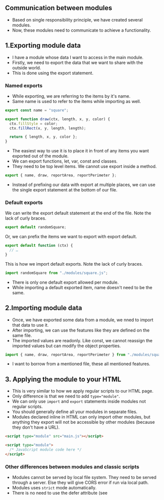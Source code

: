 ## Communication between modules

- Based on single responsibility principle, we have created several modules.
- Now, these modules need to communicate to achieve a functionality.

## 1.Exporting module data

- I have a module whose data I want to access in the main module.
- Firstly, we need to export the data that we want to share with the outside world.
- This is done using the export statement.

### Named exports

- While exporting, we are referring to the items by it's name.
- Same name is used to refer to the items while importing as well.

``` javascript
export const name = "square";

export function draw(ctx, length, x, y, color) {
  ctx.fillStyle = color;
  ctx.fillRect(x, y, length, length);

  return { length, x, y, color };
}
```

- The easiest way to use it is to place it in front of any items you want exported out of the module.
- We can export functions, let, var, const and classes.
- They need to be top level items. We cannot use export inside a method.

``` javascript
export { name, draw, reportArea, reportPerimeter };
```

- Instead of prefixing our data with export at multiple places, we can use the single export statement at the bottom of our file.

### Default exports

We can write the export default statement at the end of the file. Note the lack of curly braces.

``` javascript
export default randomSquare;
```

Or, we can prefix the items we want to export with export default.

``` javascript
export default function (ctx) {
  // …
}
```

This is how we import default exports. Note the lack of curly braces.

```javascript
import randomSquare from "./modules/square.js";
```

- There is only one default export allowed per module.
- While importing a default exported item, name doesn't need to be the same.



## 2.Importing module data

- Once, we have exported some data from a module, we nned to import that data to use it.
- After importing, we can use the features like they are defined on the same file.
- The imported values are readonly. Like const, we cannot reassign the imported values but can modify the object properties.

``` javascript
import { name, draw, reportArea, reportPerimeter } from "./modules/square.js";
```

- I want to borrow from a mentioned file, these all mentioned features.

## 3. Applying the module to your HTML

- This is very similar to how we apply regular scripts to our HTML page.
- Only difference is that we need to add `type="module"`.
- We can only use `import` and `export` statements inside modules not regular scripts.
- You should generally define all your modules in separate files.
- Modules declared inline in HTML can only import other modules, but anything they export will not be accessible by other modules (because they don't have a URL).

``` html
<script type="module" src="main.js"></script>
```

``` html
<script type="module">
  /* JavaScript module code here */
</script>
```

### Other differences between modules and classic scripts

- Modules cannot be served by local file system. They need to be served through a server. Else they will give CORS error if run via local path.
- Modules uses `strict` mode automatically.
- There is no need to use the defer attribute (see <script> attributes) when loading a module script; modules are deferred automatically.
- Modules are only executed once, even if they have been referenced in multiple <script> tags.
- Module-defined variables are scoped to the module unless explicitly attached to the global object. On the other hand, globally-defined variables are available within the module. 


## Loading non-JavaScript resources

- We can import non JS resources like JSON and CSS using modules.
- We must explicitly declare what kind of resource you are importing. By default it is assumed that we are importing JS resource.
- We define the type using `with` and `type`

``` javascript
import colors from "./colors.json" with { type: "json" };
import styles from "./styles.css" with { type: "css" };
```

